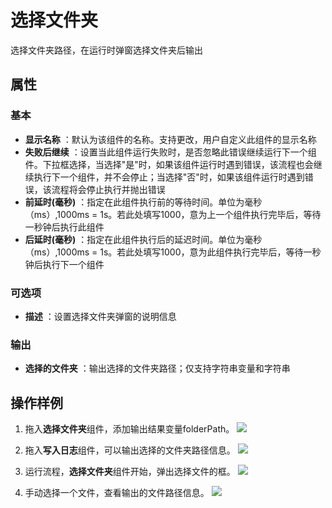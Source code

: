 # 选择文件夹

选择文件夹路径，在运行时弹窗选择文件夹后输出

## 属性

### 基本

- **显示名称** ：默认为该组件的名称。支持更改，用户自定义此组件的显示名称
- **失败后继续** ：设置当此组件运行失败时，是否忽略此错误继续运行下一个组件。下拉框选择，当选择"是"时，如果该组件运行时遇到错误，该流程也会继续执行下一个组件，并不会停止；当选择"否"时，如果该组件运行时遇到错误，该流程将会停止执行并抛出错误
- **前延时(毫秒)** ：指定在此组件执行前的等待时间。单位为毫秒（ms）,1000ms = 1s。若此处填写1000，意为上一个组件执行完毕后，等待一秒钟后执行此组件
- **后延时(毫秒)** ：指定在此组件执行后的延迟时间。单位为毫秒（ms）,1000ms = 1s。若此处填写1000，意为此组件执行完毕后，等待一秒钟后执行下一个组件

### 可选项

- **描述** ：设置选择文件夹弹窗的说明信息

### 输出

- **选择的文件夹** ：输出选择的文件夹路径；仅支持字符串变量和字符串

## 操作样例
1. 拖入**选择文件夹**组件，添加输出结果变量folderPath。
![](https://docimages.blob.core.chinacloudapi.cn/images/Activities/selectFolder.png)

2. 拖入**写入日志**组件，可以输出选择的文件夹路径信息。
![](https://docimages.blob.core.chinacloudapi.cn/images/Activities/selectFolder-2.png)

3. 运行流程，**选择文件夹**组件开始，弹出选择文件的框。
![](https://docimages.blob.core.chinacloudapi.cn/images/Activities/selectFolder-3.png)

4. 手动选择一个文件，查看输出的文件路径信息。
![](https://docimages.blob.core.chinacloudapi.cn/images/Activities/selectFolder-4.png)



